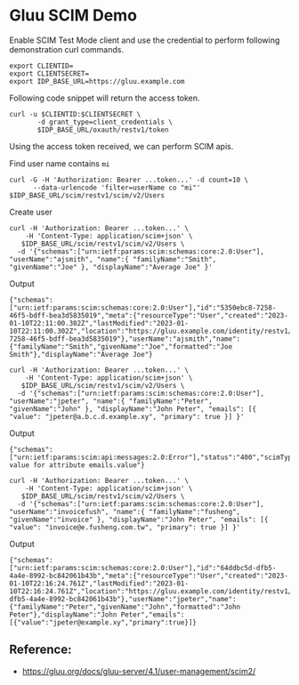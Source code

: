 # Gluu SCIM Demo

Enable SCIM Test Mode client and use the credential to perform following demonstration curl commands.


```
export CLIENTID=
export CLIENTSECRET=
export IDP_BASE_URL=https://gluu.example.com
```

Following code snippet will return the access token.
```
curl -u $CLIENTID:$CLIENTSECRET \
       -d grant_type=client_credentials \
       $IDP_BASE_URL/oxauth/restv1/token 
```


Using the access token received, we can perform SCIM apis.

Find user name contains `mi`
```
curl -G -H 'Authorization: Bearer ...token...' -d count=10 \
      --data-urlencode 'filter=userName co "mi"' $IDP_BASE_URL/scim/restv1/scim/v2/Users
```


Create user
```
curl -H 'Authorization: Bearer ...token...' \
    -H 'Content-Type: application/scim+json' \
   $IDP_BASE_URL/scim/restv1/scim/v2/Users \
  -d '{"schemas":["urn:ietf:params:scim:schemas:core:2.0:User"], "userName":"ajsmith", "name":{ "familyName":"Smith",  "givenName":"Joe" }, "displayName":"Average Joe" }'
```
Output
```
{"schemas":["urn:ietf:params:scim:schemas:core:2.0:User"],"id":"5350ebc8-7258-46f5-bdff-bea3d5835019","meta":{"resourceType":"User","created":"2023-01-10T22:11:00.302Z","lastModified":"2023-01-10T22:11:00.302Z","location":"https://gluu.example.com/identity/restv1/scim/v2/Users/5350ebc8-7258-46f5-bdff-bea3d5835019"},"userName":"ajsmith","name":{"familyName":"Smith","givenName":"Joe","formatted":"Joe Smith"},"displayName":"Average Joe"}
```

```
curl -H 'Authorization: Bearer ...token...' \
    -H 'Content-Type: application/scim+json' \
   $IDP_BASE_URL/scim/restv1/scim/v2/Users \
  -d '{"schemas":["urn:ietf:params:scim:schemas:core:2.0:User"], "userName":"jpeter", "name":{ "familyName":"Peter",  "givenName":"John" }, "displayName":"John Peter", "emails": [{ "value": "jpeter@a.b.c.d.example.xy", "primary": true }] }'
```

Output
```
{"schemas":["urn:ietf:params:scim:api:messages:2.0:Error"],"status":"400","scimType":"invalidValue","detail":"Unexpected value for attribute emails.value"}
```


```
curl -H 'Authorization: Bearer ...token...' \
    -H 'Content-Type: application/scim+json' \
   $IDP_BASE_URL/scim/restv1/scim/v2/Users \
  -d '{"schemas":["urn:ietf:params:scim:schemas:core:2.0:User"], "userName":"invoicefush", "name":{ "familyName":"fusheng",  "givenName":"invoice" }, "displayName":"John Peter", "emails": [{ "value": "invoice@e.fusheng.com.tw", "primary": true }] }'
```

Output
```
{"schemas":["urn:ietf:params:scim:schemas:core:2.0:User"],"id":"64ddbc5d-dfb5-4a4e-8992-bc842061b43b","meta":{"resourceType":"User","created":"2023-01-10T22:16:24.761Z","lastModified":"2023-01-10T22:16:24.761Z","location":"https://gluu.example.com/identity/restv1/scim/v2/Users/64ddbc5d-dfb5-4a4e-8992-bc842061b43b"},"userName":"jpeter","name":{"familyName":"Peter","givenName":"John","formatted":"John Peter"},"displayName":"John Peter","emails":[{"value":"jpeter@example.xy","primary":true}]}
```



## Reference:
- https://gluu.org/docs/gluu-server/4.1/user-management/scim2/